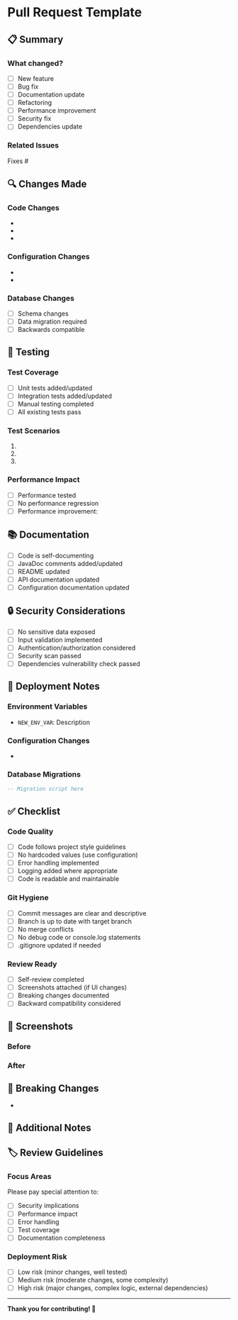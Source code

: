 # Pull Request Template

## 📋 Summary
<!-- Provide a clear and concise description of what this PR does -->

### What changed?
- [ ] New feature
- [ ] Bug fix
- [ ] Documentation update
- [ ] Refactoring
- [ ] Performance improvement
- [ ] Security fix
- [ ] Dependencies update

### Related Issues
<!-- Link any related issues using keywords: fixes #123, closes #456, resolves #789 -->
Fixes #

## 🔍 Changes Made
<!-- Describe the changes in detail -->

### Code Changes
- 
- 
- 

### Configuration Changes
- 
- 

### Database Changes
- [ ] Schema changes
- [ ] Data migration required
- [ ] Backwards compatible

## 🧪 Testing
<!-- Describe how you tested your changes -->

### Test Coverage
- [ ] Unit tests added/updated
- [ ] Integration tests added/updated
- [ ] Manual testing completed
- [ ] All existing tests pass

### Test Scenarios
<!-- List the specific scenarios you tested -->
1. 
2. 
3. 

### Performance Impact
- [ ] Performance tested
- [ ] No performance regression
- [ ] Performance improvement: <!-- describe -->

## 📚 Documentation
<!-- Check all that apply -->
- [ ] Code is self-documenting
- [ ] JavaDoc comments added/updated
- [ ] README updated
- [ ] API documentation updated
- [ ] Configuration documentation updated

## 🔒 Security Considerations
<!-- Check all that apply -->
- [ ] No sensitive data exposed
- [ ] Input validation implemented
- [ ] Authentication/authorization considered
- [ ] Security scan passed
- [ ] Dependencies vulnerability check passed

## 🚀 Deployment Notes
<!-- Include any special deployment instructions -->

### Environment Variables
<!-- List any new environment variables needed -->
- `NEW_ENV_VAR`: Description

### Configuration Changes
<!-- List any configuration file changes -->
- 

### Database Migrations
<!-- Include migration commands or scripts -->
```sql
-- Migration script here
```

## ✅ Checklist
<!-- Check all items before requesting review -->

### Code Quality
- [ ] Code follows project style guidelines
- [ ] No hardcoded values (use configuration)
- [ ] Error handling implemented
- [ ] Logging added where appropriate
- [ ] Code is readable and maintainable

### Git Hygiene
- [ ] Commit messages are clear and descriptive
- [ ] Branch is up to date with target branch
- [ ] No merge conflicts
- [ ] No debug code or console.log statements
- [ ] .gitignore updated if needed

### Review Ready
- [ ] Self-review completed
- [ ] Screenshots attached (if UI changes)
- [ ] Breaking changes documented
- [ ] Backward compatibility considered

## 📸 Screenshots
<!-- Add screenshots for UI changes -->

### Before
<!-- Screenshot of current state -->

### After
<!-- Screenshot of new state -->

## 🚨 Breaking Changes
<!-- List any breaking changes and migration steps -->

- 

## 📝 Additional Notes
<!-- Any additional information for reviewers -->

## 🏷️ Review Guidelines
<!-- For reviewers -->

### Focus Areas
Please pay special attention to:
- [ ] Security implications
- [ ] Performance impact
- [ ] Error handling
- [ ] Test coverage
- [ ] Documentation completeness

### Deployment Risk
- [ ] Low risk (minor changes, well tested)
- [ ] Medium risk (moderate changes, some complexity)
- [ ] High risk (major changes, complex logic, external dependencies)

---

**Thank you for contributing! 🙏**

<!-- 
Template Usage Notes:
1. Delete sections that don't apply to your PR
2. Replace placeholder text with actual information
3. Check all applicable boxes before requesting review
4. Add relevant labels to the PR
5. Assign appropriate reviewers
-->